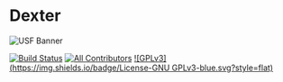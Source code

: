 # Dexter

![USF Banner](https://cdn.discordapp.com/banners/336243033416794118/d10b24d5277aef99aa779ecc13c2bcc7.jpg?size=512)

[![Build Status](https://dev.azure.com/frostrixz/Dexter/_apis/build/status/Frostrix.Dexter?branchName=master)](https://dev.azure.com/frostrixz/Dexter/_build/latest?definitionId=1&branchName=master)
[![All Contributors](https://img.shields.io/badge/All_Contributors-1-default.svg?style=flat&logo=github)](https://github.com/Frostrix/Dexter)
[![GPLv3](https://img.shields.io/badge/License-GNU GPLv3-blue.svg?style=flat)](https://github.com/Frostrix/Dexter/blob/master/LICENSE)
